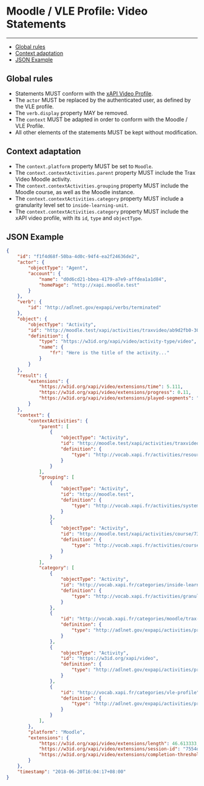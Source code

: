 # Moodle / VLE Profile: Video Statements

---

- [Global rules](#global-rules)
- [Context adaptation](#context)
- [JSON Example](#example)


<a name="global-rules"></a>
## Global rules

- Statements MUST conform with the [xAPI Video Profile](https://liveaspankaj.gitbooks.io/xapi-video-profile/content/).
- The `actor` MUST be replaced by the authenticated user, as defined by the VLE profile.
- The `verb.display` property MAY be removed.
- The `context` MUST be adapted in order to conform with the Moodle / VLE Profile.
- All other elements of the statements MUST be kept without modification.


<a name="context"></a>
## Context adaptation

- The `context.platform` property MUST be set to `Moodle`.
- The `context.contextActivities.parent` property MUST include the Trax Video Moodle activity.
- The `context.contextActivities.grouping` property MUST include the Moodle course, as well as the Moodle instance.
- The `context.contextActivities.category` property MUST include a granularity level set to `inside-learning-unit`.
- The `context.contextActivities.category` property MUST include the xAPI video profile, with its `id`, `type` and `objectType`.


<a name="example"></a>
## JSON Example

```json
{
    "id": "f1f4d68f-50ba-4d0c-94f4-ea2f24636de2",
    "actor": {
        "objectType": "Agent",
        "account": {
            "name": "d0d6cd21-bbea-4179-a7e9-affdea1a1d84",
            "homePage": "http://xapi.moodle.test"
        }
    },
    "verb": {
        "id": "http://adlnet.gov/expapi/verbs/terminated"
    },
    "object": {
        "objectType": "Activity",
        "id": "http://moodle.test/xapi/activities/traxvideo/ab9d2fb0-3081-429f-8bd4-7cedec429af7/items/01",
        "definition": {
            "type": "https://w3id.org/xapi/video/activity-type/video",
            "name": {
                "fr": "Here is the title of the activity..."
            }
        }
    },
    "result": {
        "extensions": {
            "https://w3id.org/xapi/video/extensions/time": 5.111,
            "https://w3id.org/xapi/video/extensions/progress": 0.11,
            "https://w3id.org/xapi/video/extensions/played-segments": "0[.]3.774[,]3.774[.]5.111"
        }
    },
    "context": {
        "contextActivities": {
            "parent": [
                {
                    "objectType": "Activity",
                    "id": "http://moodle.test/xapi/activities/traxvideo/ab9d2fb0-3081-429f-8bd4-7cedec429af7",
                    "definition": {
                        "type": "http://vocab.xapi.fr/activities/resources"
                    }
                }
            ],
            "grouping": [
                {
                    "objectType": "Activity",
                    "id": "http://moodle.test",
                    "definition": {
                        "type": "http://vocab.xapi.fr/activities/system"
                    }
                },
                {
                    "objectType": "Activity",
                    "id": "http://moodle.test/xapi/activities/course/738a5680-b46f-478d-9418-4e4aba7fb79a",
                    "definition": {
                        "type": "http://vocab.xapi.fr/activities/course"
                    }
                }
            ],
            "category": [
                {
                    "objectType": "Activity",
                    "id": "http://vocab.xapi.fr/categories/inside-learning-unit",
                    "definition": {
                        "type": "http://vocab.xapi.fr/activities/granularity-level"
                    }
                },
                {
                    "id": "http://vocab.xapi.fr/categories/moodle/trax-video",
                    "definition": {
                        "type": "http://adlnet.gov/expapi/activities/profile"
                    }
                },
                {
                    "objectType": "Activity",
                    "id": "https://w3id.org/xapi/video",
                    "definition": {
                        "type": "http://adlnet.gov/expapi/activities/profile"
                    }
                },
                {
                    "id": "http://vocab.xapi.fr/categories/vle-profile",
                    "definition": {
                        "type": "http://adlnet.gov/expapi/activities/profile"
                    }
                }
            ],
        },
        "platform": "Moodle",
        "extensions": {
            "https://w3id.org/xapi/video/extensions/length": 46.613333,
            "https://w3id.org/xapi/video/extensions/session-id": "7554dd48-e7a7-4757-80db-a02880313066",
            "https://w3id.org/xapi/video/extensions/completion-threshold": "1.0"
        }
    },
    "timestamp": "2018-06-20T16:04:17+08:00"
}
```

